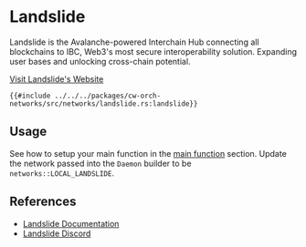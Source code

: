 # Landslide

Landslide is the Avalanche-powered Interchain Hub connecting all blockchains to IBC, Web3's most secure interoperability solution. Expanding user bases and unlocking cross-chain potential.

[Visit Landslide's Website](https://www.landslide.network/)

```rust,ignore
{{#include ../../../packages/cw-orch-networks/src/networks/landslide.rs:landslide}}
```

## Usage

See how to setup your main function in the [main function](../contracts/scripting.md#main-function) section. Update the network passed into the `Daemon` builder to be `networks::LOCAL_LANDSLIDE`.

## References

- [Landslide Documentation](https://docs.landslide.network/)
- [Landslide Discord](https://discord.com/invite/AQHkYmu46X)
